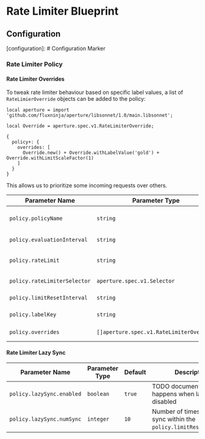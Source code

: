 # Rate Limiter Blueprint

## Configuration

[configuration]: # Configuration Marker

### Rate Limiter Policy

#### Rate Limiter Overrides

To tweak rate limiter behaviour based on specific label values, a list of
`RateLimierOverride` objects can be added to the policy:

```jsonnet
local aperture = import 'github.com/fluxninja/aperture/libsonnet/1.0/main.libsonnet';

local Override = aperture.spec.v1.RateLimiterOverride;

{
  policy+: {
    overrides: [
      Override.new() + Override.withLabelValue('gold') + Override.withLimitScaleFactor(1)
    ]
  }
}

```

This allows us to prioritize some incoming requests over others.

| Parameter Name               | Parameter Type                           | Default      | Description                                                 |
| ---------------------------- | ---------------------------------------- | ------------ | ----------------------------------------------------------- |
| `policy.policyName`          | `string`                                 | `(required)` | An unique name for the policy created by this blueprint     |
| `policy.evaluationInterval`  | `string`                                 | `"0.5s"`     | How often should the policy be re-evaluated                 |
| `policy.rateLimit`           | `string`                                 | `(required)` | How many requests per `policy.limitResetInterval` to accept |
| `policy.rateLimiterSelector` | `aperture.spec.v1.Selector`              | `(required)` | A selector to match requests against                        |
| `policy.limitResetInterval`  | `string`                                 | `"1s"`       | The window for `policy.rateLimit`                           |
| `policy.labelKey`            | `string`                                 | `(required)` | What flow label to use for rate limiting                    |
| `policy.overrides`           | `[]aperture.spec.v1.RateLimiterOverride` | `[]`         | A list of overrides for the rate limiter                    |

#### Rate Limiter Lazy Sync

| Parameter Name            | Parameter Type | Default | Description                                                          |
| ------------------------- | -------------- | ------- | -------------------------------------------------------------------- |
| `policy.lazySync.enabled` | `boolean`      | `true`  | TODO document what happens when lazy sync is disabled                |
| `policy.lazySync.numSync` | `integer`      | `10`    | Number of times to lazy sync within the `policy.limitResetInterval`. |
